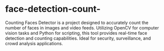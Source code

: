 # face-detection-count-
Counting Faces Detector is a project designed to accurately count the number of faces in images and video feeds. Utilizing OpenCV for computer vision tasks and Python for scripting, this tool provides real-time face detection and counting capabilities. Ideal for security, surveillance, and crowd analysis applications.
